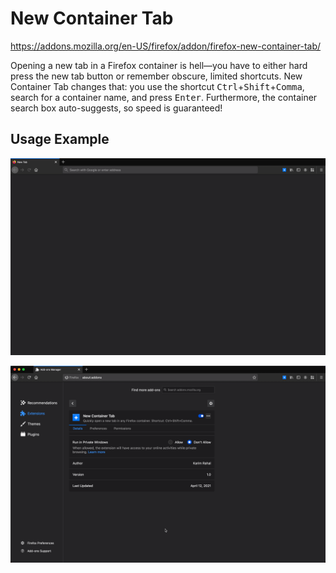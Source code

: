 # New Container Tab

https://addons.mozilla.org/en-US/firefox/addon/firefox-new-container-tab/

Opening a new tab in a Firefox container is hell—you have to either hard press the new tab button or remember obscure, limited shortcuts. New Container Tab changes that: you use the shortcut <kbd>Ctrl</kbd>+<kbd>Shift</kbd>+<kbd>Comma</kbd>, search for a container name, and press <kbd>Enter</kbd>. Furthermore, the container search box auto-suggests, so speed is guaranteed!

## Usage Example

![](misc/how-to.gif)

![](misc/how-to-auto-open.gif)
